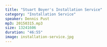 ```yaml
---
title: "Stuart Boyer's Installation Service"
category: "Installation Service"
speaker: Dennis Pust
mp3: 20150315.mp3
size: 13241606
duration: "46:55"
image: installation-service.jpg
---
```

